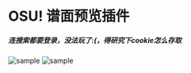 # OSU! 谱面预览插件

##### 连搜索都要登录，没法玩了:(，得研究下cookie怎么存取

![sample](https://puu.sh/DPqIO/0d96a7cdac.png)
![sample](https://puu.sh/DPkbW/76f416bb87.png)